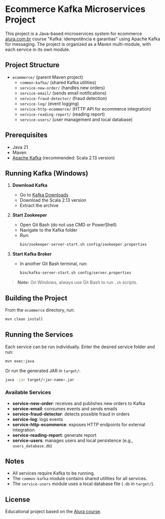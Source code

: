 # Ecommerce Kafka Microservices Project

This project is a Java-based microservices system for ecommerce [alura.com.br](https://www.alura.com.br/)  course "Kafka: idempotência e garantias" using Apache Kafka for messaging. The project is organized as a Maven multi-module, with each service in its own module.

## Project Structure

- `ecommerce/` (parent Maven project)
  - `common-kafka/` (shared Kafka utilities)
  - `service-new-order/` (handles new orders)
  - `service-email/` (sends email notifications)
  - `service-fraud-detector/` (fraud detection)
  - `service-log/` (event logging)
  - `service-http-ecommerce/` (HTTP API for ecommerce integration)
  - `service-reading-report/` (reading report)
  - `service-users/` (user management and local database)
  

## Prerequisites

- Java 21
- Maven
- [Apache Kafka](https://kafka.apache.org/downloads) (recommended: Scala 2.13 version)

## Running Kafka (Windows)

1. **Download Kafka**
   - Go to [Kafka Downloads](https://kafka.apache.org/downloads)
   - Download the Scala 2.13 version
   - Extract the archive

2. **Start Zookeeper**
   - Open Git Bash (do not use CMD or PowerShell)
   - Navigate to the Kafka folder
   - Run:
     ```sh
     bin/zookeeper-server-start.sh config/zookeeper.properties
     ```

3. **Start Kafka Broker**
   - In another Git Bash terminal, run:
     ```sh
     bin/kafka-server-start.sh config/server.properties
     ```

> **Note:** On Windows, always use Git Bash to run `.sh` scripts.

## Building the Project

From the `ecommerce` directory, run:

```sh
mvn clean install
```

## Running the Services

Each service can be run individually. Enter the desired service folder and run:

```sh
mvn exec:java
```

Or run the generated JAR in `target/`:

```sh
java -jar target/<jar-name>.jar
```

### Available Services

- **service-new-order**: receives and publishes new orders to Kafka
- **service-email**: consumes events and sends emails
- **service-fraud-detector**: detects possible fraud in orders
- **service-log**: logs events
- **service-http-ecommerce**: exposes HTTP endpoints for external integration
- **service-reading-report**: generate report
- **service-users**: manages users and local persistence (e.g., `users_database.db`)

## Notes

- All services require Kafka to be running.
- The `common-kafka` module contains shared utilities for all services.
- The `service-users` module uses a local database file (`.db` in `target/`).

## License

Educational project based on the [Alura course](https://www.alura.com.br/).
